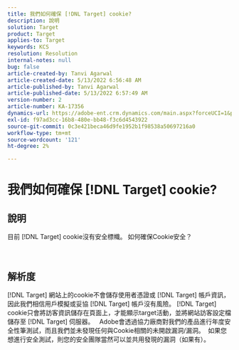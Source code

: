 ```yaml
---
title: 我們如何確保 [!DNL Target] cookie?
description: 說明
solution: Target
product: Target
applies-to: Target
keywords: KCS
resolution: Resolution
internal-notes: null
bug: false
article-created-by: Tanvi Agarwal
article-created-date: 5/13/2022 6:56:48 AM
article-published-by: Tanvi Agarwal
article-published-date: 5/13/2022 6:57:49 AM
version-number: 2
article-number: KA-17356
dynamics-url: https://adobe-ent.crm.dynamics.com/main.aspx?forceUCI=1&pagetype=entityrecord&etn=knowledgearticle&id=c85e53db-89d2-ec11-a7b5-00224809c27a
exl-id: f97ad3cc-16b8-480e-bb48-f3c6d4543922
source-git-commit: 0c3e421beca46d9fe1952b1f98538a50697216a0
workflow-type: tm+mt
source-wordcount: '121'
ht-degree: 2%

---
```


# 我們如何確保 [!DNL Target] cookie?

## 說明

目前 [!DNL Target] cookie沒有安全標幟。 如何確保Cookie安全？<br><br><br>

## 解析度


[!DNL Target] 網站上的cookie不會儲存使用者憑證或 [!DNL Target] 帳戶資訊，因此我們相信用戶模擬或妥協 [!DNL Target] 帳戶沒有風險。 [!DNL Target] cookie只會將訪客資訊儲存在頁面上，才能顯示target活動，並將網站訪客設定檔儲存至 [!DNL Target] 伺服器。
 
Adobe會透過協力廠商對我們的產品進行年度安全性筆測試，而且我們並未發現任何與Cookie相關的未開啟漏洞/漏洞。  如果您想進行安全測試，則您的安全團隊當然可以並共用發現的漏洞（如果有）。
